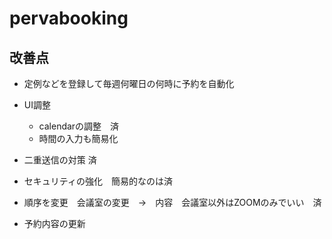 # pervabooking
## 改善点
- 定例などを登録して毎週何曜日の何時に予約を自動化
- UI調整
    - calendarの調整　済
    - 時間の入力も簡易化　
- 二重送信の対策 済
- セキュリティの強化　簡易的なのは済
- 順序を変更　会議室の変更　→　内容　会議室以外はZOOMのみでいい　済



- 予約内容の更新
